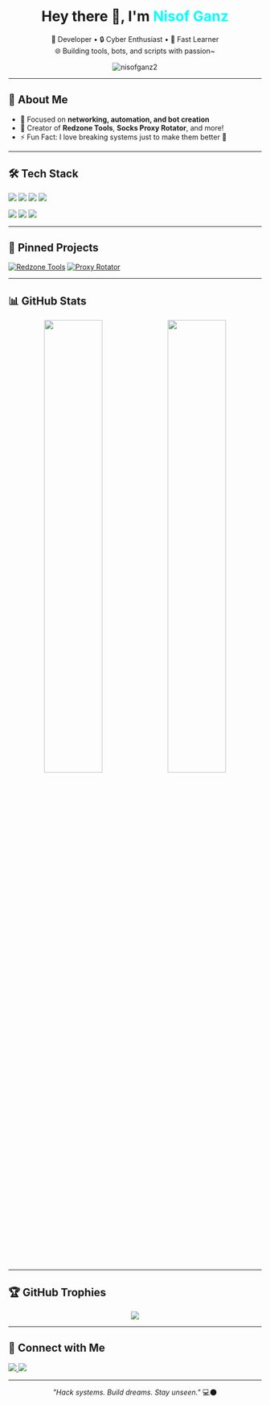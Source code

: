 <h1 align="center">Hey there 👋, I'm <span style="color:#00FFFF;">Nisof Ganz</span></h1>
<p align="center">
  🔧 Developer • 🔒 Cyber Enthusiast • 🧠 Fast Learner <br>
  🌐 Building tools, bots, and scripts with passion~
</p>

<p align="center">
  <img src="https://komarev.com/ghpvc/?username=nisofganz2&label=Profile+Views&color=0e75b6&style=flat" alt="nisofganz2" />
</p>

---

## 🧠 About Me
- 🎯 Focused on **networking, automation, and bot creation**
- 📁 Creator of **Redzone Tools**, **Socks Proxy Rotator**, and more!
- ⚡ Fun Fact: I love breaking systems just to make them better 🤫

---

## 🛠️ Tech Stack

<p>
  <img src="https://img.shields.io/badge/Python-3670A0?style=for-the-badge&logo=python&logoColor=ffdd54" />
  <img src="https://img.shields.io/badge/JavaScript-F7DF1E?style=for-the-badge&logo=javascript&logoColor=black" />
  <img src="https://img.shields.io/badge/Bash-4EAA25?style=for-the-badge&logo=gnu-bash&logoColor=white" />
  <img src="https://img.shields.io/badge/Node.js-339933?style=for-the-badge&logo=nodedotjs&logoColor=white" />
</p>

<p>
  <img src="https://img.shields.io/badge/Pterodactyl-4E5D94?style=for-the-badge&logo=pterodactyl&logoColor=white" />
  <img src="https://img.shields.io/badge/OpenWA-4AC959?style=for-the-badge&logo=whatsapp&logoColor=white" />
  <img src="https://img.shields.io/badge/GitHub-181717?style=for-the-badge&logo=github&logoColor=white" />
</p>

---

## 📌 Pinned Projects

[![Redzone Tools](https://github-readme-stats.vercel.app/api/pin/?username=nisofganz2&repo=redzone-tools&theme=tokyonight)](https://github.com/nisofganz2/filter-domain)
[![Proxy Rotator](https://github-readme-stats.vercel.app/api/pin/?username=nisofganz2&repo=socks-rotator&theme=tokyonight)](https://github.com/nisofganz2/blast)

---

## 📊 GitHub Stats

<p align="center">
  <img src="https://github-readme-stats.vercel.app/api?username=nisofganz2&show_icons=true&theme=tokyonight&count_private=true" width="48%" />
  <img src="https://github-readme-stats.vercel.app/api/top-langs/?username=nisofganz2&layout=compact&theme=tokyonight" width="48%" />
</p>

---

## 🏆 GitHub Trophies

<p align="center">
  <img src="https://github-profile-trophy.vercel.app/?username=nisofganz2&theme=discord&no-frame=true&margin-w=10&row=1" />
</p>

---

## 🔗 Connect with Me

<p>
  <a href="https://t.me/nisofganz" target="_blank">
    <img src="https://img.shields.io/badge/Telegram-2CA5E0?style=for-the-badge&logo=telegram&logoColor=white" />
  </a>
  <a href="https://discord.com/users/nisofganz" target="_blank">
    <img src="https://img.shields.io/badge/Discord-5865F2?style=for-the-badge&logo=discord&logoColor=white" />
  </a>
</p>

---

<p align="center">
  <em>"Hack systems. Build dreams. Stay unseen."</em> 💻🌑
</p>

